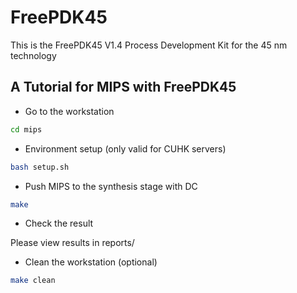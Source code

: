 # FreePDK45
This is the FreePDK45 V1.4 Process Development Kit for the 45 nm technology

## A Tutorial for MIPS with FreePDK45

- Go to the workstation

```bash
cd mips
```

- Environment setup (only valid for CUHK servers)

```bash
bash setup.sh
```

- Push MIPS to the synthesis stage with DC

```bash
make
```

- Check the result

Please view results in reports/

- Clean the workstation (optional)

```bash
make clean
```
